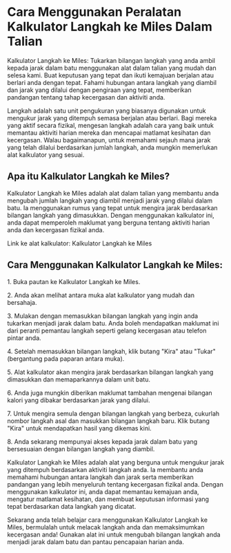 Cara Menggunakan Peralatan Kalkulator Langkah ke Miles Dalam Talian
===================================================================

Kalkulator Langkah ke Miles: Tukarkan bilangan langkah yang anda ambil kepada jarak dalam batu menggunakan alat dalam talian yang mudah dan selesa kami. Buat keputusan yang tepat dan ikuti kemajuan berjalan atau berlari anda dengan tepat. Fahami hubungan antara langkah yang diambil dan jarak yang dilalui dengan pengiraan yang tepat, memberikan pandangan tentang tahap kecergasan dan aktiviti anda.

Langkah adalah satu unit pengukuran yang biasanya digunakan untuk mengukur jarak yang ditempuh semasa berjalan atau berlari. Bagi mereka yang aktif secara fizikal, mengesan langkah adalah cara yang baik untuk memantau aktiviti harian mereka dan mencapai matlamat kesihatan dan kecergasan. Walau bagaimanapun, untuk memahami sejauh mana jarak yang telah dilalui berdasarkan jumlah langkah, anda mungkin memerlukan alat kalkulator yang sesuai.

Apa itu Kalkulator Langkah ke Miles?
------------------------------------

Kalkulator Langkah ke Miles adalah alat dalam talian yang membantu anda mengubah jumlah langkah yang diambil menjadi jarak yang dilalui dalam batu. Ia menggunakan rumus yang tepat untuk mengira jarak berdasarkan bilangan langkah yang dimasukkan. Dengan menggunakan kalkulator ini, anda dapat memperoleh maklumat yang berguna tentang aktiviti harian anda dan kecergasan fizikal anda.

Link ke alat kalkulator: Kalkulator Langkah ke Miles

Cara Menggunakan Kalkulator Langkah ke Miles:
---------------------------------------------

1\. Buka pautan ke Kalkulator Langkah ke Miles.

2\. Anda akan melihat antara muka alat kalkulator yang mudah dan bersahaja.

3\. Mulakan dengan memasukkan bilangan langkah yang ingin anda tukarkan menjadi jarak dalam batu. Anda boleh mendapatkan maklumat ini dari peranti pemantau langkah seperti gelang kecergasan atau telefon pintar anda.

4\. Setelah memasukkan bilangan langkah, klik butang "Kira" atau "Tukar" (bergantung pada paparan antara muka).

5\. Alat kalkulator akan mengira jarak berdasarkan bilangan langkah yang dimasukkan dan memaparkannya dalam unit batu.

6\. Anda juga mungkin diberikan maklumat tambahan mengenai bilangan kalori yang dibakar berdasarkan jarak yang dilalui.

7\. Untuk mengira semula dengan bilangan langkah yang berbeza, cukurlah nombor langkah asal dan masukkan bilangan langkah baru. Klik butang "Kira" untuk mendapatkan hasil yang dikemas kini.

8\. Anda sekarang mempunyai akses kepada jarak dalam batu yang bersesuaian dengan bilangan langkah yang diambil.

Kalkulator Langkah ke Miles adalah alat yang berguna untuk mengukur jarak yang ditempuh berdasarkan aktiviti langkah anda. Ia membantu anda memahami hubungan antara langkah dan jarak serta memberikan pandangan yang lebih menyeluruh tentang kecergasan fizikal anda. Dengan menggunakan kalkulator ini, anda dapat memantau kemajuan anda, mengatur matlamat kesihatan, dan membuat keputusan informasi yang tepat berdasarkan data langkah yang dicatat.

Sekarang anda telah belajar cara menggunakan Kalkulator Langkah ke Miles, bermulalah untuk melacak langkah anda dan memaksimumkan kecergasan anda! Gunakan alat ini untuk mengubah bilangan langkah anda menjadi jarak dalam batu dan pantau pencapaian harian anda.